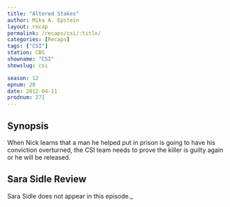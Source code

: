 ```yaml
---
title: "Altered Stakes"
author: Mika A. Epstein
layout: recap
permalink: /recaps/csi/:title/
categories: [Recaps]
tags: ["CSI"]
station: CBS
showname: "CSI"
showslug: csi

season: 12  
epnum: 20  
date: 2012-04-11
prodnum: 271  
---
```


## Synopsis

When Nick learns that a man he helped put in prison is going to have his conviction overturned, the CSI team needs to prove the killer is guilty again or he will be released.

## Sara Sidle Review

Sara Sidle does not appear in this episode._

